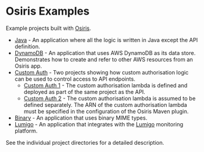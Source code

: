 # Osiris Examples
Example projects built with [Osiris](https://github.com/cjkent/osiris/).

* [Java](https://github.com/cjkent/osiris-examples/tree/master/java) - An application where all the logic is written in Java except the API definition.
* [DynamoDB](https://github.com/cjkent/osiris-examples/tree/master/dynamodb) - An application that uses AWS DynamoDB as its data store. Demonstrates how to create and refer to other AWS resources from an Osiris app.
* [Custom Auth](https://github.com/cjkent/osiris-examples/tree/master/custom-auth) - Two projects showing how custom authorisation logic can be used to control access to API endpoints.
  * [Custom Auth 1](https://github.com/cjkent/osiris-examples/tree/master/custom-auth/custom-auth1) - The custom authorisation lambda is defined and deployed as part of the same project as the API.
  * [Custom Auth 2](https://github.com/cjkent/osiris-examples/tree/master/custom-auth/custom-auth2) - The custom authorisation lambda is assumed to be defined separately. The ARN of the custom authorisation lambda must be specified in the configuration of the Osiris Maven plugin. 
* [Binary](https://github.com/cjkent/osiris-examples/tree/master/binary) - An application that uses binary MIME types.
* [Lumigo](https://github.com/cjkent/osiris-examples/tree/master/lumigo) - An application that integrates with the [Lumigo](https://lumigo.io/) monitoring platform.

See the individual project directories for a detailed description.
